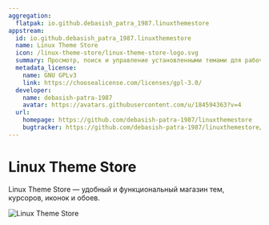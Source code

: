 ```yaml
---
aggregation:
  flatpak: io.github.debasish_patra_1987.linuxthemestore
appstream:
  id: io.github.debasish_patra_1987.linuxthemestore
  name: Linux Theme Store
  icon: /linux-theme-store/linux-theme-store-logo.svg
  summary: Просмотр, поиск и управление установленными темами для рабочего стола
  metadata_license:
    name: GNU GPLv3
    link: https://choosealicense.com/licenses/gpl-3.0/
  developer:
    name: debasish-patra-1987
    avatar: https://avatars.githubusercontent.com/u/184594363?v=4
  url:
    homepage: https://github.com/debasish-patra-1987/linuxthemestore
    bugtracker: https://github.com/debasish-patra-1987/linuxthemestore/issues
---
```


# Linux Theme Store

Linux Theme Store — удобный и функциональный магазин тем, курсоров, иконок и обоев.

![Linux Theme Store](/linux-theme-store/linux-theme-store-1.png)

<!--@include: @apps/.parts/install/content-flatpak.md-->
